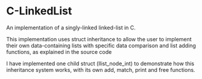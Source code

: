 # C-LinkedList

An implementation of a singly-linked linked-list in C.

This implementation uses struct inheritance to allow the user to implement their own data-containing lists with specific data comparison and list adding functions, as explained in the source code  
  
I have implemented one child struct (llist_node_int) to demonstrate how this inheritance system works, with its own add, match, print and free functions.

